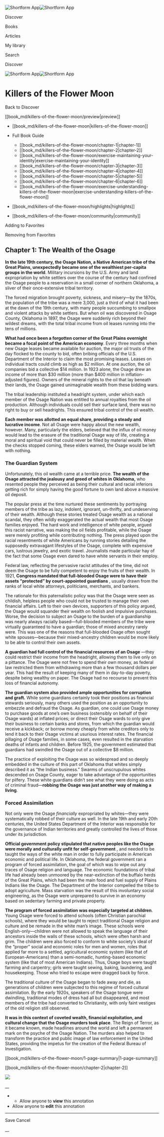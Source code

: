 ![Shortform App](/img/logo.36a2399e.svg)![Shortform App](/img/logo-dark.70c1b072.svg)

Discover

Books

Articles

My library

Search

Discover

![Shortform App](/img/logo.36a2399e.svg)![Shortform App](/img/logo-dark.70c1b072.svg)

# Killers of the Flower Moon

Back to Discover

[[book_md/killers-of-the-flower-moon/preview|preview]]

  * [[book_md/killers-of-the-flower-moon|killers-of-the-flower-moon]]
  * Full Book Guide

    * [[book_md/killers-of-the-flower-moon/chapter-1|chapter-1]]
    * [[book_md/killers-of-the-flower-moon/chapter-2|chapter-2]]
    * [[book_md/killers-of-the-flower-moon/exercise-maintaining-your-identity|exercise-maintaining-your-identity]]
    * [[book_md/killers-of-the-flower-moon/chapter-3|chapter-3]]
    * [[book_md/killers-of-the-flower-moon/chapter-4|chapter-4]]
    * [[book_md/killers-of-the-flower-moon/chapter-5|chapter-5]]
    * [[book_md/killers-of-the-flower-moon/chapter-6|chapter-6]]
    * [[book_md/killers-of-the-flower-moon/exercise-understanding-killers-of-the-flower-moon|exercise-understanding-killers-of-the-flower-moon]]
  * [[book_md/killers-of-the-flower-moon/highlights|highlights]]
  * [[book_md/killers-of-the-flower-moon/community|community]]



Adding to Favorites 

Removing from Favorites 

## Chapter 1: The Wealth of the Osage

**In the late 19th century, the Osage Nation, a Native American tribe of the Great Plains, unexpectedly became one of the wealthiest per-capita groups in the world**. Military incursions by the U.S. Army and land expropriation by white settlers over the course of the century had confined the Osage people to a reservation in a small corner of northern Oklahoma, a sliver of their once-extensive tribal territory.

The forced migration brought poverty, sickness, and misery—by the 1870s, the population of the tribe was a mere 3,000, just a third of what it had been at the dawn of the 19th century, with many people succumbing to smallpox and violent attacks by white settlers. But when oil was discovered in Osage County, Oklahoma in 1897, the Osage were suddenly rich beyond their wildest dreams, with the total tribal income from oil leases running into the tens of millions.

**What had once been a forgotten corner of the Great Plains overnight became a focal point of the American economy**. Every three months when new Osage leases became available for auction, the major oil trusts of the day flocked to the county to bid, often bribing officials of the U.S. Department of the Interior to claim the most promising leases. Leases on individual tracts could climb as high as $2 million. At one auction, the oil companies bid a collective $14 million. In 1923 alone, the Osage drew an income of more than $30 million (more than $400 million in inflation-adjusted figures). Owners of the mineral rights to the oil that lay beneath their lands, the Osage gained unimaginable wealth from these bidding wars.

The tribal leadership instituted a headright system, under which each member of the Osage Nation was entitled to annual royalties from the oil production. Although individuals could sell their surface land, there was no right to buy or sell headrights. This ensured tribal control of the oil wealth.

**Each member was allotted an equal share, providing a steady and lucrative income**. Not all Osage were happy about the new wealth, however. Many, particularly the elders, believed that the influx of oil money would lead to the erasure of the traditional Osage way of life, creating a moral and spiritual void that could never be filled by material wealth. When the checks stopped coming, these elders warned, the Osage would be left with nothing.

### The Guardian System

Unfortunately, this oil wealth came at a terrible price. **The wealth of the Osage attracted the jealousy and greed of whites in Oklahoma,** who resented people they perceived as being their cultural and racial inferiors getting rich for simply having the good fortune to own land above a massive oil deposit.

The popular press at the time nurtured these sentiments by portraying members of the tribe as lazy, indolent, ignorant, un-thrifty, and undeserving of their wealth. Although these stories treated Osage wealth as a national scandal, they often wildly exaggerated the actual wealth that most Osage families enjoyed. The hard work and intelligence of white people, argued this racist narrative, was making the oil fields profitable, while the Osage were merely profiting while contributing nothing. The press played upon the racial resentments of white Americans by running stories detailing the supposedly extravagant lifestyles of the Osage, complete with expensive cars, lustrous jewelry, and exotic travel. Journalists made particular hay of the fact that some Osage even dared to have white servants in their employ.

Federal law, reflecting the pervasive racist attitudes of the time, did not deem the Osage to be fully competent to enjoy the fruits of their wealth. In 1921, **Congress mandated that full-blooded Osage were to have their assets “protected” by court-appointed guardians** , usually drawn from the ranks of local white attorneys, politicians, merchants, and bankers.

The rationale for this paternalistic policy was that the Osage were seen as childish, helpless people who could not be trusted to manage their own financial affairs. Left to their own devices, supporters of this policy argued, the Osage would squander their wealth on foolish and impulsive purchases. Worse, the decision to subject an Osage to the burden of a guardianship was nearly always racially based—full-blooded members of the tribe were virtually guaranteed to have a guardian; those of mixed ancestry rarely were. This was one of the reasons that full-blooded Osage often sought white spouses—because their mixed-ancestry children would be more likely to be able to control their own assets.

**A guardian had full control of the financial resources of an Osage** —they could restrict their income from the headright, allowing them to live only on a pittance. The Osage were not free to spend their own money, as federal law restricted them from withdrawing more than a few thousand dollars per year. This had the result of keeping many of them in day-to-day poverty, despite being wealthy on paper. The Osage had no recourse to prevent this loss of financial autonomy.

**The guardian system also provided ample opportunities for corruption and graft.** While some guardians certainly took their positions as financial stewards seriously, many others used the position as an opportunity to embezzle and defraud the Osage. As guardian, one could use Osage money to purchase goods at one’s own business (ostensibly on behalf of their Osage wards) at inflated prices; or direct their Osage wards to only give their business to certain banks and stores, from which the guardian would receive a kickback; or borrow money cheaply from white creditors only to lend it back to their Osage victims at usurious interest rates. The financial pillaging of Osage families, in some cases, even resulted in the starvation deaths of infants and children. Before 1925, the government estimated that guardians had swindled the Osage out of a collective $8 million.

The practice of exploiting the Osage was so widespread and so deeply embedded in the culture of this part of Oklahoma that whites simply described it as “the Indian business.” Swarms of unscrupulous whites descended on Osage County, eager to take advantage of the opportunities for pilfery. These white guardians didn’t see what they were doing as acts of criminal fraud—**robbing the Osage was just another way of making a living**.

### Forced Assimilation

Not only were the Osage _financially_ expropriated by whites—they were systematically robbed of their culture as well. In the late 19th and early 20th centuries, the United States Department of the Interior was responsible for the governance of Indian territories and greatly controlled the lives of those under its jurisdiction.

**Official government policy stipulated that native peoples like the Osage were morally and culturally unfit for self-government** , and needed to be taught the ways of the white man in order to fully participate in American economic and political life. In Oklahoma, the federal government ran a program of forced assimilation, the goal of which was to wipe out any traces of Osage religion and language. The economic foundations of tribal life had already been unmoored by the near-extinction of the buffalo herds of the Great Plains, which had been the main food and fuel supply of Plains Indians like the Osage. The Department of the Interior compelled the tribe to adopt agriculture. Mass starvation was the result of this involuntary social engineering, as the Osage were unprepared to survive in an economy based on sedentary farming and private property.

**The program of forced assimilation was especially targeted at children**. Young Osage were forced to attend schools (often Christian parochial schools), where they would be taught to reject traditional Osage religion and culture and be remade in the white man’s image. These schools were English-only—children were not allowed to speak the language of their ancestors inside the walls of these schools, which were often harsh and grim. The children were also forced to conform to white society’s ideal of the “proper” social and economic roles for men and women, roles that applied far more to a settled, agricultural economic system (like that of European-Americans) than a semi-nomadic, hunting-based economic system (like that of most American Indians). Thus, Osage boys were taught farming and carpentry; girls were taught sewing, baking, laundering, and housekeeping. Those who tried to escape were dragged back by force.

The traditional culture of the Osage began to fade away and die, as generations of children were subjected to this regime of forced cultural assimilation. By the early 1920s, speakers of the Osage tongue were dwindling, traditional modes of dress had all but disappeared, and most members of the tribe had converted to Christianity, with only faint vestiges of the old religion still observed.

**It was in this context of coveted wealth, financial exploitation, and cultural change that the Osage murders took place**. The Reign of Terror, as it became known, made headlines around the world and left a permanent mark on the psyche of the Osage Nation. The murders also helped to transform the practice and public image of law enforcement in the United States, providing the impetus for the creation of the Federal Bureau of Investigation.

[[book_md/killers-of-the-flower-moon/1-page-summary|1-page-summary]]

[[book_md/killers-of-the-flower-moon/chapter-2|chapter-2]]

![](https://bat.bing.com/action/0?ti=56018282&Ver=2&mid=1565943a-a389-4aef-8d11-96d79f2ae4e1&sid=49fff5b0636c11eeb9c611038afc8668&vid=4a005010636c11ee80c703d4c4a7acd5&vids=0&msclkid=N&pi=0&lg=en-US&sw=800&sh=600&sc=24&nwd=1&tl=Shortform%20%7C%20Book&p=https%3A%2F%2Fwww.shortform.com%2Fapp%2Fbook%2Fkillers-of-the-flower-moon%2Fchapter-1&r=&lt=453&evt=pageLoad&sv=1&rn=202255)

__

  *   * Allow anyone to **view** this annotation
  * Allow anyone to **edit** this annotation



* * *

Save Cancel

__



